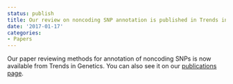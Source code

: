 ```yaml
---
status: publish
title: Our review on noncoding SNP annotation is published in Trends in Genetics!
date: '2017-01-17'
categories:
- Papers
---
```


Our paper reviewing methods for annotation of noncoding SNPs is now available from Trends in Genetics. You can also see it on our <a href="http://boylelab.org/publications.html">publications page</a>.

